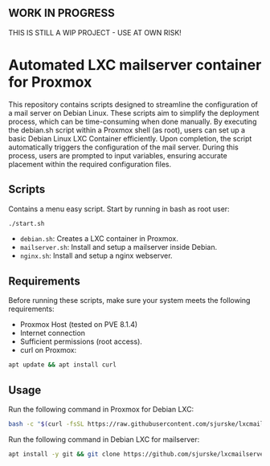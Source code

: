 ## WORK IN PROGRESS
THIS IS STILL A WIP PROJECT - USE AT OWN RISK!
# Automated LXC mailserver container for Proxmox
This repository contains scripts designed to streamline the configuration of a mail server on Debian Linux. These scripts aim to simplify the deployment process, which can be time-consuming when done manually. By executing the debian.sh script within a Proxmox shell (as root), users can set up a basic Debian Linux LXC Container efficiently. Upon completion, the script automatically triggers the configuration of the mail server. During this process, users are prompted to input variables, ensuring accurate placement within the required configuration files.
## Scripts
Contains a menu easy script. Start by running in bash as root user:
```sh 
./start.sh
```
- `debian.sh`: Creates a LXC container in Proxmox.
- `mailserver.sh`: Install and setup a mailserver inside Debian.
- `nginx.sh`: Install and setup a nginx webserver.

## Requirements
Before running these scripts, make sure your system meets the following requirements:
- Proxmox Host (tested on PVE 8.1.4)
- Internet connection
- Sufficient permissions (root access).
- curl on Proxmox:
```sh 
apt update && apt install curl
```
## Usage
Run the following command in Proxmox for Debian LXC:
```sh 
bash -c "$(curl -fsSL https://raw.githubusercontent.com/sjurske/lxcmailserverdeb/main/scripts/debian.sh)"
```
Run the following command in Debian LXC for mailserver:
```sh
apt install -y git && git clone https://github.com/sjurske/lxcmailserverdeb.git && cd lxcmailserverdeb && ./start.sh
```

